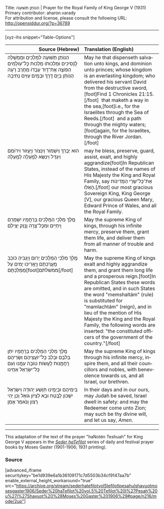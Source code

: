 <html>
<head></head>
<body>
Title: הַנּוֹתֵן תְּשׁוּעָה | Prayer for the Royal Family of King George Ⅴ (1931)<br />
Primary contributor: aharon.varady<br />
For attribution and license, please consult the following URL: <a href="http://opensiddur.org/?p=36789">http://opensiddur.org/?p=36789</a>
<p />
<hr />

[xyz-ihs snippet="Table-Options"]<table style="margin-left: auto; margin-right: auto;" class="draggable">
<thead><tr><th id="x" style="text-align: right;">Source (Hebrew)</th><th style="text-align: left;">Translation (English)</th></tr></thead>
<tbody>
<tr><td style="vertical-align:top;">
<div class="liturgy" lang="he">
הַנּוֹתֵן תְּשׁוּעָה לַמְּלָכִים
וּמֶמְשָׁלָה לֲנְּסִיכִים
וּמַלְכוּתוֹ מַלְכוּת כׇּל־עֹֽולָמִים
הַפּוֹצֶה אֶת־דָּוִד עַבְדּוֹ מֵחֶרֶב רָעָה
הַנּוֹתֵן בַּיָּם דָּֽרֶךְ
וּבְמַֽיִם עַזִּים נְתִיבָה
</span></div></td>
 
<td style="vertical-align:top;">
<div class="english" lang="en">
May he that dispenseth salvation unto kings, 
and dominion unto princes; 
whose kingdom is an everlasting kingdom; 
who delivered his servant David from the destructive sword,[foot]Find 1 Chronicles 21:15.[/foot]&nbsp; 
that maketh a way in the sea,[foot]i.e., for the Israelites through the Sea of Reeds.[/foot]&nbsp; 
and a path through the mighty waters;[foot]again, for the Israelites, through the River Jordan.[/foot] 
</div></td></tr>


<tr><td style="vertical-align:top;">
<div class="liturgy" lang="he">
הוּא יְבָרֵךְ וְיִשְׁמוֹר וְיִנְצוֹר וְיַֽעֲזוֹר
וִירוֹמֵם וִיגַדֵּל וִינַשֵּׂא לְמַֽעְלָה לְמַֽעְלָה
</span></div></td>
 
<td style="vertical-align:top;">
<div class="english" lang="en">
may he bless, preserve, guard, assist, 
exalt, and highly aggrandize[foot]In Republican States, instead of the names of His Majesty the King and Royal Family, say <span class="hebrew" lang="he">אֶת־כׇּל־שָׂרַי הַמְּדִינוֹת הָאֵלּֽוּ</span>.[/foot]
our most gracious Sovereign King, 
King George [Ⅴ], 
our gracious Queen Mary, 
Edward Prince of Wales, 
and all the Royal Family.
</div></td></tr>


<tr><td style="vertical-align:top;">
<div class="liturgy" lang="he">
מֶֽלֶךְ מַלְכֵי הַמְּלָכִים 
בְּרַחֲמָיו יִשְׁמְרֵם וִֽיחַיֵּים
וּמִכׇּל־צָרָה וָנֶֽזֶק יַצִּילֵם
</span></div></td>
 
<td style="vertical-align:top;">
<div class="english" lang="en">
May the supreme King of kings, 
through his infinite mercy, preserve them, grant them life, 
and deliver them from all manner of trouble and harm. 
</div></td></tr>


<tr><td style="vertical-align:top;">
<div class="liturgy" lang="he">
מֶֽלֶךְ מַלְכֵי הַמְּלָכִים
יָרוּם וְיַגְבִּיהַּ כּוֹכַב מַֽעֲרַכְתָּם
וְיַֽאֲרִיכוּ יָמִים עַל מַמְלַכְתָּם[foot]ממשלתם[/foot]
</span></div></td>
 
<td style="vertical-align:top;">
<div class="english" lang="en">
May the supreme King of kings 
exalt and highly aggrandize them,
and grant them long life and a prosperous reign.[foot]In Republican States these words are omitted, and in such States the word "memshaltám" (rule) is substituted for "mamlachtám" (reign), and in lieu of the mention of His Majesty the King and the Royal Family, the following words are inserted: "the constituted officers of the government of the country."[/foot]
</div></td></tr>


<tr><td style="vertical-align:top;">
<div class="liturgy" lang="he">
מֶֽלֶךְ מַלְכֵי הַמְּלָכִים 
בְּרַֽחֲמָיו יִתֵּן בְּלִבָּם
וּבְלֵב כׇּל־יוֹעֲצֵיהֶם וְשָׂרֵיהֶם
רַֽחֲמָנוּת לַֽעֲשׂוֹת טוֹבָה עִמָּֽנוּ
וְעִם כׇּל־יִשְׂרָאֵל אַחֵֽינוּ
</span></div></td>
 
<td style="vertical-align:top;">
<div class="english" lang="en">
May the supreme King of kings 
through his infinite mercy, inspire them,
and all their councillors and nobles, 
with benevolence towards us, 
and all Israel, our brethren. 
</div></td></tr>


<tr><td style="vertical-align:top;">
<div class="liturgy" lang="he">
בִּימֵיהֶם וּבְיָמֵֽינוּ
תִּוָּשַׁע יְהוּדָה
וְיִשְׂרָאֵל יִשְׁכּוֹן לָבֶֽטַח
וּבָא לְצִיּוֹן גּוֹאֵל
וְכֵן יְהִי רָצוֹן
וְנֺאמַר אָמֵן׃
</span></div></td>
 
<td style="vertical-align:top;">
<div class="english" lang="en">
In their days and in our ours, 
may Judah be saved, 
Israel dwell in safety: 
and may the Redeemer come unto Zion;
may such be thy divine will,
and let us say, <em>Amen</em>. 
</div></td></tr>
</tbody></table>

<hr />

This adaptation of the text of the prayer "haNotén Teshuah" for King George V appears in the <em><a href="/?p=27711">Seder haTefilot</a></em> series of daily and festival prayer books by Moses Gaster (1901-1906; 1931 printing). 

<h3>Source</h3>

[advanced_iframe securitykey="be1d939e6a1b36109171c7d5503b34cf9147aa7b" enable_external_height_workaround="true" src="https://archive.org/stream/sederhatefilotvol5tefilotlpesahulshavuotmosesgaster1906/Seder%20haTefilot%20vol.5%20Tefilot%20l%27Pesah%20u%27l%27Shavuot%20%28Moses%20Gaster%201906%29#page/n216/mode/2up"]

&nbsp;
</body>
</html>